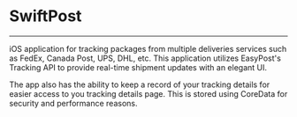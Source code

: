 # SwiftPost

- - -

iOS application for tracking packages from multiple deliveries services such as FedEx, Canada Post, UPS, DHL, etc. This application utilizes EasyPost's Tracking API to provide real-time shipment updates with an elegant UI. 

The app also has the ability to keep a record of your tracking details for easier access to you tracking details page. This is stored using CoreData for security and performance reasons. 
